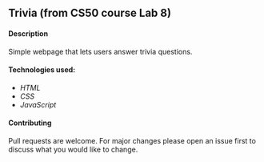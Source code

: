 ## Trivia (from CS50 course Lab 8)

#### Description 
Simple webpage that lets users answer trivia questions.

#### Technologies used:
- *HTML*
- *CSS*
- *JavaScript*

#### Contributing
Pull requests are welcome. For major changes please open an issue first to discuss what you would like to change.